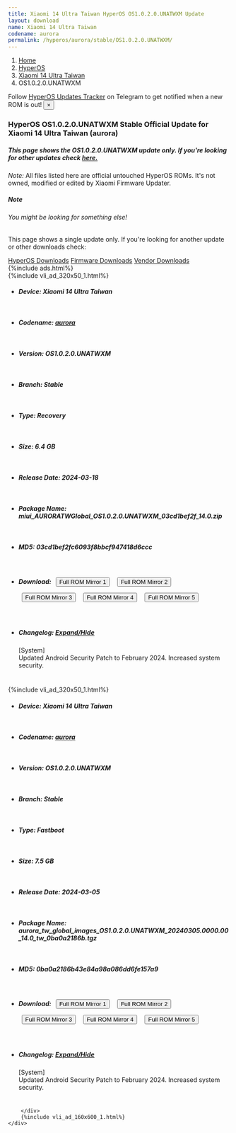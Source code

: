 ```yaml
---
title: Xiaomi 14 Ultra Taiwan HyperOS OS1.0.2.0.UNATWXM Update
layout: download
name: Xiaomi 14 Ultra Taiwan
codename: aurora
permalink: /hyperos/aurora/stable/OS1.0.2.0.UNATWXM/
---
```

<nav aria-label="breadcrumb">
    <ol class="breadcrumb">
        <li class="breadcrumb-item"><a href="/">Home</a></li>
        <li class="breadcrumb-item"><a href="/hyperos/">HyperOS</a></li>
        <li class="breadcrumb-item"><a href="/hyperos/aurora/">Xiaomi 14 Ultra Taiwan</a></li>
        <li class="breadcrumb-item active" aria-current="page">OS1.0.2.0.UNATWXM</li>
    </ol>
</nav>
<div class="alert alert-primary alert-dismissible fade show" role="alert">
    Follow <a href="https://t.me/MIUIUpdatesTracker" class="alert-link">HyperOS Updates Tracker</a> on Telegram to get
    notified when a new ROM is out!
    <button type="button" class="close" data-dismiss="alert" aria-label="Close">
        <span aria-hidden="true">&times;</span>
    </button>
</div>
<div class="col-12 mx-auto">
    <h3 class="title bg-light p-2 rounded">HyperOS OS1.0.2.0.UNATWXM Stable Official Update for Xiaomi 14 Ultra Taiwan (aurora)</h3>
    <h5>This page shows the OS1.0.2.0.UNATWXM update only. If you're looking for other updates check
        <a href="/hyperos/aurora/">here.</a></h5>
    <p><i>Note: </i>All files listed here are official untouched HyperOS ROMs.
        It's not owned, modified or edited by Xiaomi Firmware Updater.</p>
    <div class="card">
        <div class="card-body">
            <h5 class="card-title">Note</h5>
            <h6 class="card-subtitle mb-2 text-muted">You might be looking for something else!</h6>
            <p class="card-text">This page shows a single update only.
                If you're looking for another update or other downloads check:</p>
            <a href="/hyperos/" class="card-link">HyperOS Downloads</a>
            <a href="/firmware/" class="card-link">Firmware Downloads</a>
            <a href="/vendor/" class="card-link">Vendor Downloads</a>
        </div>
    </div>
    {%include ads.html%}
    <div class="row justify-content-center">
        <div class="col-10" id="downloads">
                    <div class="card card-body">
            {%include vli_ad_320x50_1.html%}
            <ul class="list-unstyled">
                <li style="padding-bottom: 10px;">
                    <h5><b>Device: </b>Xiaomi 14 Ultra Taiwan</h5>
                </li>
                <li style="padding-bottom: 10px;">
                    <h5><b>Codename: </b> <a href="/hyperos/aurora/" target="_blank">aurora</a> </h5>
                </li>
                <li style="padding-bottom: 10px;">
                    <h5><b>Version: </b>OS1.0.2.0.UNATWXM</h5>
                </li>
                <li style="padding-bottom: 10px;">
                    <h5><b>Branch: </b>Stable</h5>
                </li>
                <li style="padding-bottom: 10px;">
                    <h5><b>Type: </b>Recovery</h5>
                </li>
                <li style="padding-bottom: 10px;">
                    <h5><b>Size: </b>6.4 GB</h5>
                </li>
                <li style="padding-bottom: 10px;">
                    <h5><b>Release Date: </b>2024-03-18</h5>
                </li>
                <li style="padding-bottom: 10px;">
                    <h5><b>Package Name: </b><span id="filename" class="text-dark">miui_AURORATWGlobal_OS1.0.2.0.UNATWXM_03cd1bef2f_14.0.zip</span></h5>
                </li>
                <li style="padding-bottom: 10px;">
                    <h5><b>MD5: </b><span id="md5" class="text-muted">03cd1bef2fc6093f8bbcf947418d6ccc</span></h5>
                </li>
                <li style="padding-bottom: 10px;">
                    <h5><b>Download: </b> <button type="button" id="download" class="btn btn-primary" style="margin: 7px;" onclick="window.open('https://cdnorg.d.miui.com/OS1.0.2.0.UNATWXM/miui_AURORATWGlobal_OS1.0.2.0.UNATWXM_03cd1bef2f_14.0.zip', '_blank');"><i class="fa fa-download"></i> Full ROM Mirror 1</button> <button type="button" id="download" class="btn btn-primary" style="margin: 7px;" onclick="window.open('https://bkt-sgp-miui-ota-update-alisgp.oss-ap-southeast-1.aliyuncs.com/OS1.0.2.0.UNATWXM/miui_AURORATWGlobal_OS1.0.2.0.UNATWXM_03cd1bef2f_14.0.zip', '_blank');"><i class="fa fa-download"></i> Full ROM Mirror 2</button> <button type="button" id="download" class="btn btn-primary" style="margin: 7px;" onclick="window.open('https://bn.d.miui.com/OS1.0.2.0.UNATWXM/miui_AURORATWGlobal_OS1.0.2.0.UNATWXM_03cd1bef2f_14.0.zip', '_blank');"><i class="fa fa-download"></i> Full ROM Mirror 3</button> <button type="button" id="download" class="btn btn-primary" style="margin: 7px;" onclick="window.open('https://bigota.d.miui.com/OS1.0.2.0.UNATWXM/miui_AURORATWGlobal_OS1.0.2.0.UNATWXM_03cd1bef2f_14.0.zip', '_blank');"><i class="fa fa-download"></i> Full ROM Mirror 4</button> <button type="button" id="download" class="btn btn-primary" style="margin: 7px;" onclick="window.open('https://hugeota.d.miui.com/OS1.0.2.0.UNATWXM/miui_AURORATWGlobal_OS1.0.2.0.UNATWXM_03cd1bef2f_14.0.zip', '_blank');"><i class="fa fa-download"></i> Full ROM Mirror 5</button></h5>
                </li>
                <li style="padding-bottom: 10px;">
                    <h5><b>Changelog: </b><a href="#aurora_1_changelog" data-toggle="collapse" role="button"
                            aria-expanded="false" aria-controls="aurora_1_changelog"> <i class="fa fa-arrow-down"
                                aria-hidden="true"></i> Expand/Hide</a></h5>
                    <div class="collapse" id="aurora_1_changelog">
                        <p id="changelog_text">[System]<br>Updated Android Security Patch to February 2024. Increased system security.</p>
                    </div>
                </li>
            </ul>
        </div>
        <div class="card card-body">
            {%include vli_ad_320x50_1.html%}
            <ul class="list-unstyled">
                <li style="padding-bottom: 10px;">
                    <h5><b>Device: </b>Xiaomi 14 Ultra Taiwan</h5>
                </li>
                <li style="padding-bottom: 10px;">
                    <h5><b>Codename: </b> <a href="/hyperos/aurora/" target="_blank">aurora</a> </h5>
                </li>
                <li style="padding-bottom: 10px;">
                    <h5><b>Version: </b>OS1.0.2.0.UNATWXM</h5>
                </li>
                <li style="padding-bottom: 10px;">
                    <h5><b>Branch: </b>Stable</h5>
                </li>
                <li style="padding-bottom: 10px;">
                    <h5><b>Type: </b>Fastboot</h5>
                </li>
                <li style="padding-bottom: 10px;">
                    <h5><b>Size: </b>7.5 GB</h5>
                </li>
                <li style="padding-bottom: 10px;">
                    <h5><b>Release Date: </b>2024-03-05</h5>
                </li>
                <li style="padding-bottom: 10px;">
                    <h5><b>Package Name: </b><span id="filename" class="text-dark">aurora_tw_global_images_OS1.0.2.0.UNATWXM_20240305.0000.00_14.0_tw_0ba0a2186b.tgz</span></h5>
                </li>
                <li style="padding-bottom: 10px;">
                    <h5><b>MD5: </b><span id="md5" class="text-muted">0ba0a2186b43e84a98a086dd6fe157a9</span></h5>
                </li>
                <li style="padding-bottom: 10px;">
                    <h5><b>Download: </b> <button type="button" id="download" class="btn btn-primary" style="margin: 7px;" onclick="window.open('https://cdnorg.d.miui.com/OS1.0.2.0.UNATWXM/aurora_tw_global_images_OS1.0.2.0.UNATWXM_20240305.0000.00_14.0_tw_0ba0a2186b.tgz', '_blank');"><i class="fa fa-download"></i> Full ROM Mirror 1</button> <button type="button" id="download" class="btn btn-primary" style="margin: 7px;" onclick="window.open('https://bkt-sgp-miui-ota-update-alisgp.oss-ap-southeast-1.aliyuncs.com/OS1.0.2.0.UNATWXM/aurora_tw_global_images_OS1.0.2.0.UNATWXM_20240305.0000.00_14.0_tw_0ba0a2186b.tgz', '_blank');"><i class="fa fa-download"></i> Full ROM Mirror 2</button> <button type="button" id="download" class="btn btn-primary" style="margin: 7px;" onclick="window.open('https://bn.d.miui.com/OS1.0.2.0.UNATWXM/aurora_tw_global_images_OS1.0.2.0.UNATWXM_20240305.0000.00_14.0_tw_0ba0a2186b.tgz', '_blank');"><i class="fa fa-download"></i> Full ROM Mirror 3</button> <button type="button" id="download" class="btn btn-primary" style="margin: 7px;" onclick="window.open('https://bigota.d.miui.com/OS1.0.2.0.UNATWXM/aurora_tw_global_images_OS1.0.2.0.UNATWXM_20240305.0000.00_14.0_tw_0ba0a2186b.tgz', '_blank');"><i class="fa fa-download"></i> Full ROM Mirror 4</button> <button type="button" id="download" class="btn btn-primary" style="margin: 7px;" onclick="window.open('https://hugeota.d.miui.com/OS1.0.2.0.UNATWXM/aurora_tw_global_images_OS1.0.2.0.UNATWXM_20240305.0000.00_14.0_tw_0ba0a2186b.tgz', '_blank');"><i class="fa fa-download"></i> Full ROM Mirror 5</button></h5>
                </li>
                <li style="padding-bottom: 10px;">
                    <h5><b>Changelog: </b><a href="#aurora_2_changelog" data-toggle="collapse" role="button"
                            aria-expanded="false" aria-controls="aurora_2_changelog"> <i class="fa fa-arrow-down"
                                aria-hidden="true"></i> Expand/Hide</a></h5>
                    <div class="collapse" id="aurora_2_changelog">
                        <p id="changelog_text">[System]<br>Updated Android Security Patch to February 2024. Increased system security.</p>
                    </div>
                </li>
            </ul>
        </div>

        </div>
        {%include vli_ad_160x600_1.html%}
    </div>
</div>
